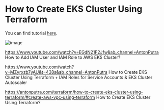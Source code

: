 # How to Create EKS Cluster Using Terraform

 You can find tutorial [here](https://antonputra.com/Terraform/how-to-create-eks-cluster-using-terraform/).
 
 ![image](https://user-images.githubusercontent.com/100177153/157290607-9c737e66-0ed2-4405-87f2-d8ca76ff88ae.png)
 
 https://www.youtube.com/watch?v=EGdN21F2Jfw&ab_channel=AntonPutra
How to Add IAM User and IAM Role to AWS EKS Cluster?


https://www.youtube.com/watch?v=MZyrxzb7yAU&t=438s&ab_channel=AntonPutra
How to Create EKS Cluster Using Terraform + IAM Roles for Service Accounts & EKS Cluster Autoscaler


https://antonputra.com/terraform/how-to-create-eks-cluster-using-terraform/#create-aws-vpc-using-terraform
How to Create EKS Cluster Using Terraform?


